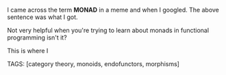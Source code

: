 I came across the term <b>MONAD</b> in a meme and when I googled. The above sentence was what I got.

Not very helpful when you're trying to learn about monads in functional programming isn't it?

This is where I 

TAGS:  [category theory, monoids, endofunctors, morphisms]